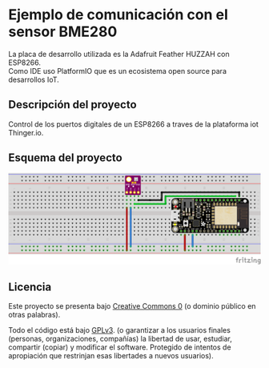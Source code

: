 # Ejemplo de comunicación con el sensor BME280

La placa de desarrollo utilizada es la Adafruit Feather HUZZAH con ESP8266.  
Como IDE uso PlatformIO que es un ecosistema open source para desarrollos IoT.  

## Descripción del proyecto

Control de los puertos digitales de un ESP8266 a traves de la plataforma iot Thinger.io. 

## Esquema del proyecto

![Esquema proyecto](https://raw.githubusercontent.com/moisesfa/Proyectos_ESP8266/master/BME280/img/esquema.png)


## Licencia

Este proyecto se presenta bajo [Creative Commons 0](https://creativecommons.org/publicdomain/zero/1.0/) (o dominio público en otras palabras). 

Todo el código está bajo [GPLv3](https://www.gnu.org/licenses/gpl-3.0.en.html). (o garantizar a los usuarios finales (personas, organizaciones, compañías) la libertad de usar, estudiar, compartir (copiar) y modificar el software. Protegido de intentos de apropiación que restrinjan esas libertades a nuevos usuarios).